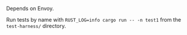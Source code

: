 Depends on Envoy.

Run tests by name with `RUST_LOG=info cargo run -- -n test1` from the `test-harness/`
directory.
